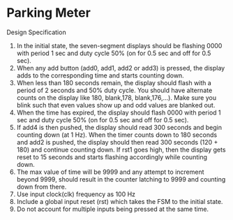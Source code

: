 # Parking Meter

Design Specification
1.	In the initial state, the seven-segment displays should be flashing 0000 with period 1 sec and duty cycle 50% (on for 0.5 sec and off for 0.5 sec).
2.	When any add button (add0, add1, add2 or add3) is pressed, the display adds to the corresponding time and starts counting down.
3.	When less than 180 seconds remain, the display should flash with a period of 2 seconds and 50% duty cycle. You should have alternate counts on the display like 180, blank,178, blank,176,…).
    Make sure you blink such that even values show up and odd values are blanked out.
4.	When the time has expired, the display should flash 0000 with period 1 sec and duty cycle 50% (on for 0.5 sec and off for 0.5 sec).
5.	If add4 is then pushed, the display should read 300 seconds and begin counting down (at 1 Hz).
    When the timer counts down to 180 seconds and add2 is pushed, the display should then read 300 seconds (120 + 180) and continue counting down.
    If rst1 goes high, then the display gets reset to 15 seconds and starts flashing accordingly while counting down.
6.	The max value of time will be 9999 and any attempt to increment beyond 9999, should result in the counter latching to 9999 and counting down from there.
7.	Use input clock(clk) frequency as 100 Hz
8.	Include a global input reset (rst) which takes the FSM to the initial state.
9.	Do not account for multiple inputs being pressed at the same time.
